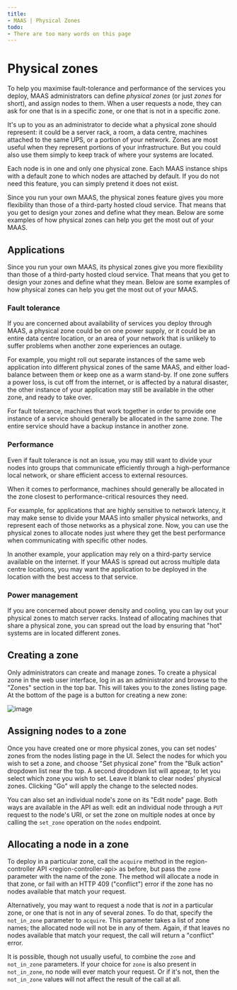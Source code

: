 ```yaml
---
title:
- MAAS | Physical Zones
todo:
- There are too many words on this page
---
```


# Physical zones

To help you maximise fault-tolerance and performance of the services you
deploy, MAAS administrators can define *physical zones* (or just *zones* for
short), and assign nodes to them. When a user requests a node, they can ask for
one that is in a specific zone, or one that is not in a specific zone.

It's up to you as an administrator to decide what a physical zone should
represent: it could be a server rack, a room, a data centre, machines attached
to the same UPS, or a portion of your network. Zones are most useful when they
represent portions of your infrastructure. But you could also use them simply
to keep track of where your systems are located.

Each node is in one and only one physical zone. Each MAAS instance ships with a
default zone to which nodes are attached by default. If you do not need this
feature, you can simply pretend it does not exist.

Since you run your own MAAS, the physical zones feature gives you more
flexibility than those of a third-party hosted cloud service. That means that
you get to design your zones and define what they mean. Below are some examples
of how physical zones can help you get the most out of your MAAS.


## Applications

Since you run your own MAAS, its physical zones give you more flexibility than
those of a third-party hosted cloud service. That means that you get to design
your zones and define what they mean. Below are some examples of how physical
zones can help you get the most out of your MAAS.

### Fault tolerance

If you are concerned about availability of services you deploy through MAAS, a
physical zone could be on one power supply, or it could be an entire data
centre location, or an area of your network that is unlikely to suffer problems
when another zone experiences an outage.

For example, you might roll out separate instances of the same web application
into different physical zones of the same MAAS, and either load-balance between
them or keep one as a warm stand-by. If one zone suffers a power loss, is cut
off from the internet, or is affected by a natural disaster, the other instance
of your application may still be available in the other zone, and ready to take
over.

For fault tolerance, machines that work together in order to provide one
instance of a service should generally be allocated in the same zone. The
entire service should have a backup instance in another zone.

### Performance

Even if fault tolerance is not an issue, you may still want to divide your
nodes into groups that communicate efficiently through a high-performance local
network, or share efficient access to external resources.

When it comes to performance, machines should generally be allocated in the
zone closest to performance-critical resources they need.

For example, for applications that are highly sensitive to network latency, it
may make sense to divide your MAAS into smaller physical networks, and
represent each of those networks as a physical zone. Now, you can use the
physical zones to allocate nodes just where they get the best performance when
communicating with specific other nodes.

In another example, your application may rely on a third-party service
available on the internet. If your MAAS is spread out across multiple data
centre locations, you may want the application to be deployed in the location
with the best access to that service.

### Power management

If you are concerned about power density and cooling, you can lay out your
physical zones to match server racks. Instead of allocating machines that share
a physical zone, you can spread out the load by ensuring that "hot" systems are
in located different zones.


## Creating a zone

Only administrators can create and manage zones. To create a physical zone in
the web user interface, log in as an administrator and browse to the "Zones"
section in the top bar. This will takes you to the zones listing page. At the
bottom of the page is a button for creating a new zone:

![image](../../media/add-zone.png)


## Assigning nodes to a zone

Once you have created one or more physical zones, you can set nodes' zones from
the nodes listing page in the UI. Select the nodes for which you wish to set a
zone, and choose "Set physical zone" from the "Bulk action" dropdown list near
the top. A second dropdown list will appear, to let you select which zone you
wish to set. Leave it blank to clear nodes' physical zones. Clicking "Go" will
apply the change to the selected nodes.

You can also set an individual node's zone on its "Edit node" page. Both ways
are available in the API as well: edit an individual node through a `PUT`
request to the node's URI, or set the zone on multiple nodes at once by calling
the `set_zone` operation on the `nodes` endpoint.


## Allocating a node in a zone

To deploy in a particular zone, call the `acquire` method in the
region-controller API \<region-controller-api\> as before, but pass the `zone`
parameter with the name of the zone. The method will allocate a node in that
zone, or fail with an HTTP 409 ("conflict") error if the zone has no nodes
available that match your request.

Alternatively, you may want to request a node that is *not* in a particular
zone, or one that is not in any of several zones. To do that, specify the
`not_in_zone` parameter to `acquire`. This parameter takes a list of zone
names; the allocated node will not be in any of them. Again, if that leaves no
nodes available that match your request, the call will return a "conflict"
error.

It is possible, though not usually useful, to combine the `zone` and
`not_in_zone` parameters. If your choice for `zone` is also present in
`not_in_zone`, no node will ever match your request. Or if it's not, then the
`not_in_zone` values will not affect the result of the call at all.